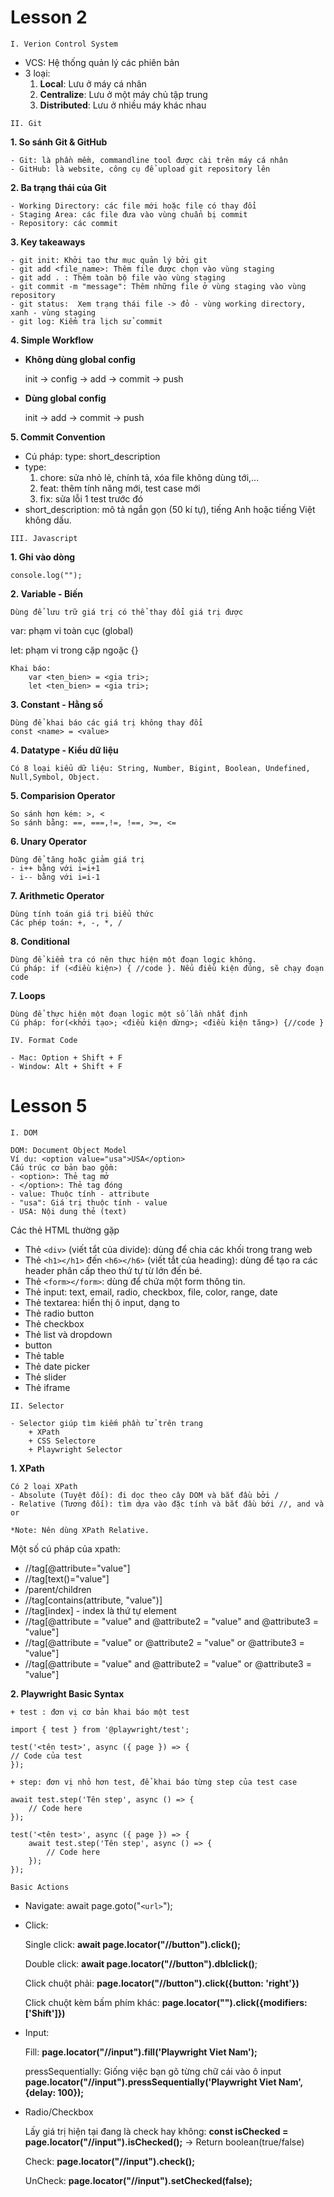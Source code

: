 # Lesson 2

`I. Verion Control System`

- VCS: Hệ thống quản lý các phiên bản
- 3 loại:
  1. **Local**: Lưu ở máy cá nhân
  2. **Centralize**: Lưu ở một máy chủ tập trung
  3. **Distributed**: Lưu ở nhiều máy khác nhau

`II. Git`

**1. So sánh Git & GitHub**

    - Git: là phần mềm, commandline tool được cài trên máy cá nhân
    - GitHub: là website, công cụ để upload git repository lên

**2. Ba trạng thái của Git**

    - Working Directory: các file mới hoặc file có thay đổi
    - Staging Area: các file đưa vào vùng chuẩn bị commit
    - Repository: các commit

**3. Key takeaways**

    - git init: Khởi tạo thư mục quản lý bởi git
    - git add <file_name>: Thêm file được chọn vào vùng staging
    - git add . : Thêm toàn bộ file vào vùng staging
    - git commit -m "message": Thêm những file ở vùng staging vào vùng repository
    - git status:  Xem trạng thái file -> đỏ - vùng working directory, xanh - vùng staging
    - git log: Kiểm tra lịch sử commit

**4. Simple Workflow**

- **Không dùng global config**

    init -> config -> add -> commit -> push
- **Dùng global config**    

    init -> add -> commit -> push

**5. Commit Convention**

- Cú pháp: type: short_description
- type:
  1. chore: sửa nhỏ lẻ, chính tả, xóa file không dùng tới,...
  2. feat: thêm tính năng mới, test case mới
  3. fix: sửa lỗi 1 test trước đó
- short_description: mô tả ngắn gọn (50 kí tự), tiếng Anh hoặc tiếng Việt không dấu.

`III. Javascript`

**1. Ghi vào dòng**

    console.log("");

**2. Variable - Biến**

    Dùng để lưu trữ giá trị có thể thay đổi giá trị được

var: phạm vi toàn cục (global)

let: phạm vi trong cặp ngoặc {}

    Khai báo:
        var <ten_bien> = <gia tri>;
        let <ten_bien> = <gia tri>;

**3. Constant - Hằng số**

    Dùng để khai báo các giá trị không thay đổi
    const <name> = <value>

**4. Datatype - Kiểu dữ liệu**

    Có 8 loại kiểu dữ liệu: String, Number, Bigint, Boolean, Undefined, Null,Symbol, Object.

**5. Comparision Operator**

    So sánh hơn kém: >, <
    So sánh bằng: ==, ===,!=, !==, >=, <=

**6. Unary Operator**

    Dùng để tăng hoặc giảm giá trị
    - i++ bằng với i=i+1
    - i-- bằng với i=i-1

**7. Arithmetic Operator**

    Dùng tính toán giá trị biểu thức
    Các phép toán: +, -, *, /

**8. Conditional**

    Dùng để kiểm tra có nên thực hiện một đoạn logic không.
    Cú pháp: if (<điều kiện>) { //code }. Nếu điều kiện đúng, sẽ chạy đoạn code

**7. Loops**

    Dùng để thực hiện một đoạn logic một số lần nhất định
    Cú pháp: for(<khởi tạo>; <điều kiện dừng>; <điều kiện tăng>) {//code }


`IV. Format Code`

    - Mac: Option + Shift + F
    - Window: Alt + Shift + F


# Lesson 5

`I. DOM`
 
    DOM: Document Object Model
    Ví dụ: <option value="usa">USA</option>
    Cấu trúc cơ bản bao gồm:
    - <option>: Thẻ tag mở
    - </option>: Thẻ tag đóng
    - value: Thuộc tính - attribute
    - "usa": Giá trị thuộc tính - value
    - USA: Nội dung thẻ (text)

Các thẻ HTML thường gặp
- Thẻ `<div>` (viết tắt của divide): dùng để chia các khối trong trang web
- Thẻ `<h1></h1>` đến `<h6></h6>` (viết tắt của heading): dùng để tạo ra các header phân cấp theo thứ tự từ lớn đến bé.
- Thẻ `<form></form>`: dùng để chứa một form thông tin.
- Thẻ input: text, email, radio, checkbox, file, color, range, date
- Thẻ textarea: hiển thị ô input, dạng to
- Thẻ radio button
- Thẻ checkbox
- Thẻ list và dropdown
- button
- Thẻ table
- Thẻ date picker
- Thẻ slider
- Thẻ iframe

`II. Selector`
    
    - Selector giúp tìm kiếm phần tử trên trang
        + XPath
        + CSS Selectore
        + Playwright Selector

**1. XPath**
    
    Có 2 loại XPath
    - Absolute (Tuyệt đối): đi dọc theo cây DOM và bắt đầu bởi / 
    - Relative (Tương đối): tìm dựa vào đặc tính và bắt đầu bới //, and và or

    *Note: Nên dùng XPath Relative.

Một số cú pháp của xpath:
- //tag[@attribute="value"]
- //tag[text()="value"]
- /parent/children
- //tag[contains(attribute, "value")]
- //tag[index] - index là thứ tự element
- //tag[@attribute = "value" and @attribute2 = "value" and @attribute3 = "value"]
- //tag[@attribute = "value" or @attribute2 = "value" or @attribute3 = "value"]
- //tag[@attribute = "value" and @attribute2 = "value" or @attribute3 = "value"]

**2. Playwright Basic Syntax**

    + test : đơn vị cơ bản khai báo một test

    import { test } from '@playwright/test';

    test('<tên test>', async ({ page }) => {
    // Code của test
    });

    + step: đơn vị nhỏ hơn test, để khai báo từng step của test case

    await test.step('Tên step', async () => {
        // Code here
    });

    test('<tên test>', async ({ page }) => {
        await test.step('Tên step', async () => {
            // Code here
        });
    });

`Basic Actions`

- Navigate: await page.goto("`<url>`");
- Click: 
    
    Single click: **await page.locator("//button").click();**
    
    Double click: **await page.locator("//button").dblclick()**;
    
    Click chuột phải: **page.locator("//button").click({button: 'right'})**
    
    Click chuột kèm bấm phím khác: **page.locator("").click({modifiers: ['Shift']})**

- Input:

    Fill: **page.locator("//input").fill('Playwright Viet Nam');**

    pressSequentially: Giống việc bạn gõ từng chữ cái vào ô input
    **page.locator("//input").pressSequentially('Playwright Viet Nam', {delay: 100});**

- Radio/Checkbox

    Lấy giá trị hiện tại đang là check hay không: **const isChecked = page.locator("//input").isChecked();** -> Return boolean(true/false)
    
    Check: **page.locator("//input").check();**
    
    UnCheck: **page.locator("//input").setChecked(false);**
